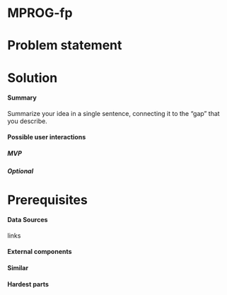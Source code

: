 # MPROG-fp

<h1>Problem statement</h1>

<h1>Solution</h1>
<h4>Summary</h4>
<p>Summarize your idea in a single sentence, connecting it to the “gap” that you describe.<br />
<h4>Possible user interactions</h4>
<h5>MVP</h5>
<p>
<h5>Optional</h5>
<p>

<h1>Prerequisites</h1>
<h4>Data Sources</h4>
<p>
<p>links

<h4>External components</h4>
<p>

<h4>Similar</h4>
<p>

<h4>Hardest parts</h4>
